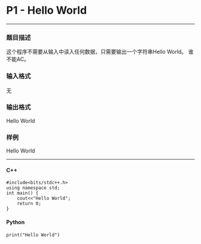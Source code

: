 ﻿# P1 - Hello World

---

### 题目描述  
这个程序不需要从输入中读入任何数据，只需要输出一个字符串Hello World。 谁不能AC。  
  
### 输入格式
无  
  
### 输出格式  
Hello World  
### 样例  
Hello World  

---
#### C++

```
#include<bits/stdc++.h>  
using namespace std;  
int main() {  
	cout<<"Hello World";  
	return 0;  
}  

```
  
#### Python

```
print("Hello World") 

```
